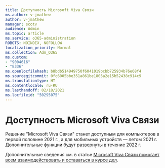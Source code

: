 ```yaml
---
title: Доступность Microsoft Viva Связи
ms.author: v-jmathew
author: v-jmathew
manager: scotv
audience: Admin
ms.topic: article
ms.service: o365-administration
ROBOTS: NOINDEX, NOFOLLOW
localization_priority: Normal
ms.collection: Adm_O365
ms.custom:
- "9004616"
- "8336"
ms.openlocfilehash: b8bdb514949750f6041019bcbb725934b76e68f4
ms.sourcegitcommit: 0fc6005bbe351a861be1805a2e15b52438c914c9
ms.translationtype: HT
ms.contentlocale: ru-RU
ms.lasthandoff: 02/18/2021
ms.locfileid: "50295075"
---
```

# <a name="microsoft-viva-connections-availability"></a>Доступность Microsoft Viva Связи

Решение "Microsoft Viva Связи" станет доступным для компьютеров в первой половине 2021 г., а для мобильных устройств — летом 2021 г. Дополнительные функции будут развернуты в течение 2022 г.

Дополнительные сведения см. в статье [Microsoft Viva Связи помогает всем взаимодействовать и оставаться в курсе дел](https://techcommunity.microsoft.com/t5/microsoft-viva-blog/microsoft-viva-connections-helps-everyone-to-stay-engaged-and/ba-p/2107009).

